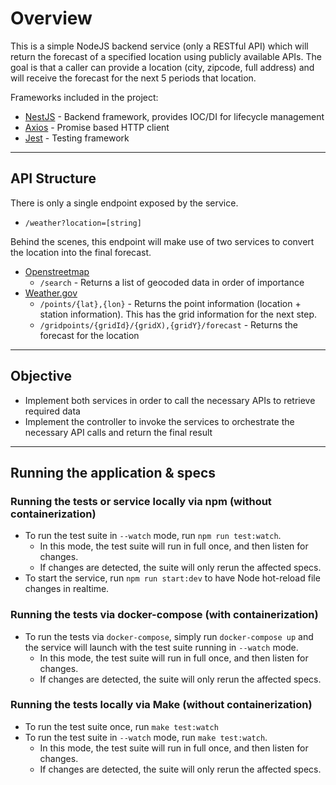# Overview

This is a simple NodeJS backend service (only a RESTful API) which will return the forecast of a specified location
using publicly available APIs. The goal is that a caller can provide a location (city, zipcode, full address) and will
receive the forecast for the next 5 periods that location.

Frameworks included in the project:

* [NestJS](https://nestjs.com/) - Backend framework, provides IOC/DI for lifecycle management
* [Axios](https://axios-http.com/docs/intro) - Promise based HTTP client
* [Jest](https://jestjs.io/) - Testing framework

___

## API Structure

There is only a single endpoint exposed by the service.

* `/weather?location=[string]`

Behind the scenes, this endpoint will make use of two services to convert the location into the final forecast.

* [Openstreetmap](https://nominatim.org/release-docs/develop/api/Search/)
    * `/search` - Returns a list of geocoded data in order of importance
* [Weather.gov](https://www.weather.gov/documentation/services-web-api#/default/zone_list)
    * `/points/{lat},{lon}` - Returns the point information (location + station information). This has the grid information for the next step.
    * `/gridpoints/{gridId}/{gridX),{gridY}/forecast` - Returns the forecast for the location
___
## Objective

* Implement both services in order to call the necessary APIs to retrieve required data
* Implement the controller to invoke the services to orchestrate the necessary API calls and return the final result
___
## Running the application & specs
### Running the tests or service locally via npm (without containerization)
* To run the test suite in `--watch` mode, run `npm run test:watch`. 
  * In this mode, the test suite will run in full once, and then listen for changes. 
  * If changes are detected, the suite will only rerun the affected specs.
* To start the service, run `npm run start:dev` to have Node hot-reload file changes in realtime.

### Running the tests via docker-compose (with containerization)
* To run the tests via `docker-compose`, simply run `docker-compose up` and the service will launch with the test suite running in `--watch` mode.
  * In this mode, the test suite will run in full once, and then listen for changes.
  * If changes are detected, the suite will only rerun the affected specs.

### Running the tests locally via Make (without containerization)
* To run the test suite once, run `make test:watch`
* To run the test suite in `--watch` mode, run `make test:watch`.
  * In this mode, the test suite will run in full once, and then listen for changes. 
  * If changes are detected, the suite will only rerun the affected specs.
